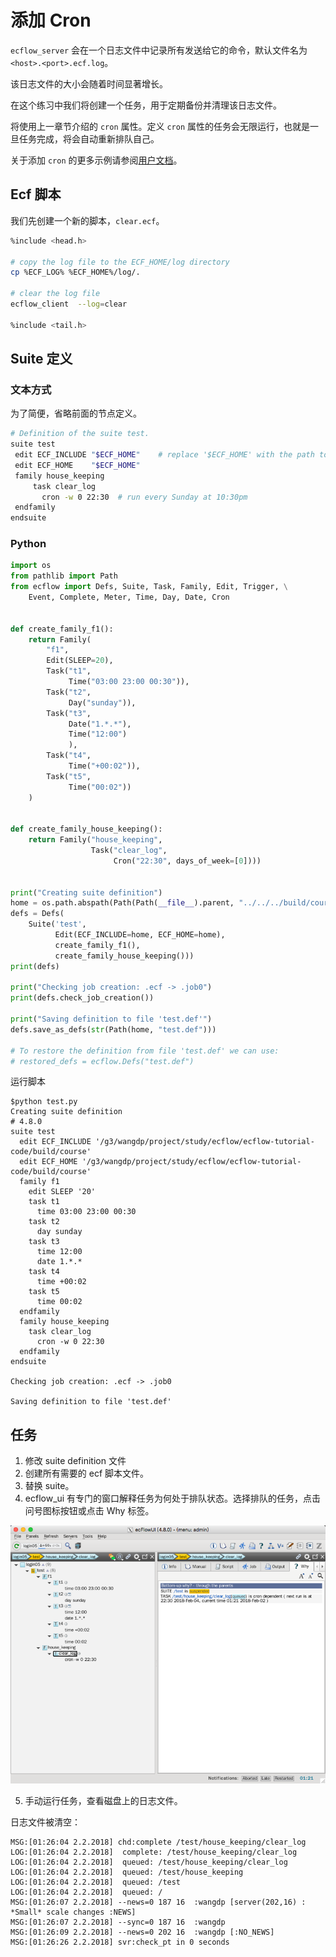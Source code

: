 # 添加 Cron

`ecflow_server` 会在一个日志文件中记录所有发送给它的命令，默认文件名为 `<host>.<port>.ecf.log`。

该日志文件的大小会随着时间显著增长。

在这个练习中我们将创建一个任务，用于定期备份并清理该日志文件。

将使用上一章节介绍的 `cron` 属性。定义 `cron` 属性的任务会无限运行，也就是一旦任务完成，将会自动重新排队自己。

关于添加 `cron` 的更多示例请参阅[用户文档](https://software.ecmwf.int/wiki/display/ECFLOW/Adding+Time+Dependencies)。

## Ecf 脚本

我们先创建一个新的脚本，`clear.ecf`。

```bash
%include <head.h>
 
# copy the log file to the ECF_HOME/log directory
cp %ECF_LOG% %ECF_HOME%/log/.
  
# clear the log file
ecflow_client  --log=clear
 
%include <tail.h>
```

## Suite 定义

### 文本方式

为了简便，省略前面的节点定义。

```bash
# Definition of the suite test.
suite test
 edit ECF_INCLUDE "$ECF_HOME"    # replace '$ECF_HOME' with the path to your ECF_HOME directory
 edit ECF_HOME    "$ECF_HOME"
 family house_keeping
     task clear_log
       cron -w 0 22:30  # run every Sunday at 10:30pm
 endfamily
endsuite
```

### Python


```py
import os
from pathlib import Path
from ecflow import Defs, Suite, Task, Family, Edit, Trigger, \
    Event, Complete, Meter, Time, Day, Date, Cron


def create_family_f1():
    return Family(
        "f1",
        Edit(SLEEP=20),
        Task("t1",
             Time("03:00 23:00 00:30")),
        Task("t2",
             Day("sunday")),
        Task("t3",
             Date("1.*.*"),
             Time("12:00")
             ),
        Task("t4",
             Time("+00:02")),
        Task("t5",
             Time("00:02"))
    )


def create_family_house_keeping():
    return Family("house_keeping",
                  Task("clear_log",
                       Cron("22:30", days_of_week=[0])))


print("Creating suite definition")
home = os.path.abspath(Path(Path(__file__).parent, "../../../build/course"))
defs = Defs(
    Suite('test',
          Edit(ECF_INCLUDE=home, ECF_HOME=home),
          create_family_f1(),
          create_family_house_keeping()))
print(defs)

print("Checking job creation: .ecf -> .job0")
print(defs.check_job_creation())

print("Saving definition to file 'test.def'")
defs.save_as_defs(str(Path(home, "test.def")))

# To restore the definition from file 'test.def' we can use:
# restored_defs = ecflow.Defs("test.def")
```

运行脚本

```
$python test.py
Creating suite definition
# 4.8.0
suite test
  edit ECF_INCLUDE '/g3/wangdp/project/study/ecflow/ecflow-tutorial-code/build/course'
  edit ECF_HOME '/g3/wangdp/project/study/ecflow/ecflow-tutorial-code/build/course'
  family f1
    edit SLEEP '20'
    task t1
      time 03:00 23:00 00:30
    task t2
      day sunday
    task t3
      time 12:00
      date 1.*.*
    task t4
      time +00:02
    task t5
      time 00:02
  endfamily
  family house_keeping
    task clear_log
      cron -w 0 22:30
  endfamily
endsuite

Checking job creation: .ecf -> .job0

Saving definition to file 'test.def'
```

## 任务

1. 修改 suite definition 文件
2. 创建所有需要的 ecf 脚本文件。
3. 替换 suite。
4. ecflow_ui 有专门的窗口解释任务为何处于排队状态。选择排队的任务，点击问号图标按钮或点击 Why 标签。

![](./asset/add_cron_why.png)

5. 手动运行任务，查看磁盘上的日志文件。

日志文件被清空：

```
MSG:[01:26:04 2.2.2018] chd:complete /test/house_keeping/clear_log
LOG:[01:26:04 2.2.2018]  complete: /test/house_keeping/clear_log
LOG:[01:26:04 2.2.2018]  queued: /test/house_keeping/clear_log
LOG:[01:26:04 2.2.2018]  queued: /test/house_keeping
LOG:[01:26:04 2.2.2018]  queued: /test
LOG:[01:26:04 2.2.2018]  queued: /
MSG:[01:26:07 2.2.2018] --news=0 187 16  :wangdp [server(202,16) : *Small* scale changes :NEWS]
MSG:[01:26:07 2.2.2018] --sync=0 187 16  :wangdp
MSG:[01:26:09 2.2.2018] --news=0 202 16  :wangdp [:NO_NEWS]
MSG:[01:26:26 2.2.2018] svr:check_pt in 0 seconds
```

